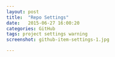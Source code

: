 ```yaml
---
layout: post
title:  "Repo Settings"
date:   2015-06-27 16:00:20
categories: GitHub
tags: project settings warning
screenshot: github-item-settings-1.jpg

---
```

